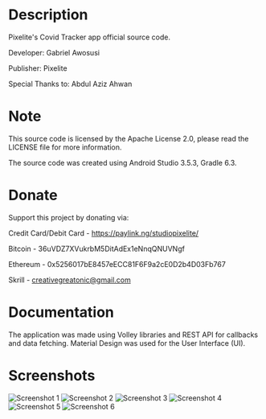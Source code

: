 # Description

Pixelite's Covid Tracker app official source code.

Developer: Gabriel Awosusi

Publisher: Pixelite

Special Thanks to: Abdul Aziz Ahwan

# Note

This source code is licensed by the Apache License 2.0, please read the LICENSE file for more information.

The source code was created using Android Studio 3.5.3, Gradle 6.3. 

# Donate

Support this project by donating via: 

Credit Card/Debit Card - https://paylink.ng/studiopixelite/

Bitcoin - 36uVDZ7XVukrbM5DitAdEx1eNnqQNUVNgf

Ethereum - 0x5256017bE8457eECC81F6F9a2cE0D2b4D03Fb767

Skrill - creativegreatonic@gmail.com

# Documentation
The application was made using Volley libraries and REST API for callbacks and data fetching. Material Design was used for the User Interface (UI).

# Screenshots
![Screenshot 1](https://github.com/studiopixelite/covidtracker/blob/master/screenshots/1.png)
![Screenshot 2](https://github.com/studiopixelite/covidtracker/blob/master/screenshots/2.png)
![Screenshot 3](https://github.com/studiopixelite/covidtracker/blob/master/screenshots/3.png)
![Screenshot 4](https://github.com/studiopixelite/covidtracker/blob/master/screenshots/4.png)
![Screenshot 5](https://github.com/studiopixelite/covidtracker/blob/master/screenshots/5.png)
![Screenshot 6](https://github.com/studiopixelite/covidtracker/blob/master/screenshots/6.png)


